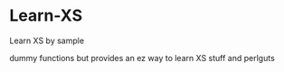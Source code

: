 Learn-XS
========

Learn XS by sample

dummy functions but provides an ez way to learn XS stuff and perlguts
